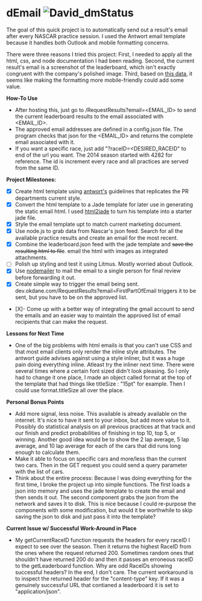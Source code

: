 dEmail ![David_dmStatus](https://david-dm.org/dfeagans/dEmail.png)
======

The goal of this quick project is to automatically send out a result's email after every NASCAR practice session. I used the Antwort email template because it handles both Outlook and mobile formatting concerns.

There were three reasons I tried this project: First, I needed to apply all the html, css, and node documentation I had been reading. Second, the current result's email is a screenshot of the leaderboard, which isn't exactly congruent with the company's polished image. Third, based on [this data](http://www.campaignmonitor.com/resources/will-it-work/email-clients/), it seems like making the formatting more mobile-friendly could add some value. 


**How-To Use**
- After hosting this, just go to <your domain>/RequestResults?email=<EMAIL_ID> to send the current leaderboard results to the email associated with <EMAIL_ID>.
- The approved email addresses are defined in a config.json file. The program checks that json for the <EMAIL_ID> and returns the complete email associated with it.
- If you want a specific race, just add "?raceID=<DESIRED_RACEID" to end of the url you want. The 2014 season started with 4282 for reference. The id is increment every race and all practices are served from the same ID.

**Project Milestones:**

- [X] Create html template using [antwort's](http://internations.github.io/antwort/) guidelines that replicates the PR departments current style. 
- [X] Convert the html template to a Jade template for later use in generating the static email html. I used [html2jade](http://html2jade.com/) to turn his template into a starter jade file.
- [X] Style the email template upt to match current marketing document.
- [X] Use node.js to grab data from Nascar's json feed. Search for all the available practice results and create an email for the most recent.
- [X] Combine the leaderboard.json feed with the jade template and ~~save the resulting html to file~~. email the html with images as integrated attachments.
- [ ] Polish up styling and test it using Litmus. Mostly worried about Outlook.
- [X] Use [nodemailer](www.nodemailer.com) to mail the email to a single person for final review before forwarding it out.
- [X] Create simple way to trigger the email being sent. dev.okdane.com/RequestResults?email=FirstPartOfEmail triggers it to be sent, but you have to be on the approved list.
- [X]- Come up with a better way of integrating the gmail account to send the emails and an easier way to maintain the approved list of email recipients that can make the request.

**Lessons for Next Time**
- One of the big problems with html emails is that you can't use CSS and that most email clients only render the inline style attributes. The antwort guide advises against using a style inliner, but it was a huge pain doing everything inline. Atleast try the inliner next time. There were several times where a certain font sized didn't look pleasing. So I only had to change it one place, I made an object called format at the top of the template that had things like titleSize : "15pt" for example. Then I could use format.titleSize all over the place.

**Personal Bonus Points**
- Add more signal, less noise. This available is already available on the internet. It's nice to have it sent to your inbox, but add more value to it. Possibly do statistical analysis on all previous practices at that track and our finish and predict probabilities of finishing in top 10, top 5, or winning. Another good idea would be to show the 2 lap average, 5 lap average, and 10 lap average for each of the cars that did runs long enough to calculate them.
- Make it able to focus on specific cars and more/less than the current two cars. Then in the GET request you could send a query parameter with the list of cars.
- Think about the entire process: Because I was doing everything for the first time, I broke the project up into simple functions. The first loads a json into memory and uses the jade template to create the email and then sends it out. The second component grabs the json from the network and saves it to disk. This is nice because I could re-purpose the components with some modification, but would it be worthwhile to skip saving the json to disk and just pass it into the template?

**Current Issue w/ Successful Work-Around in Place**
- My getCurrentRaceID function requests the headers for every raceID I expect to see over the season. Then it returns the highest RaceID from the ones where the request returned 200. Sometimes random ones that shouldn't have returned 200 do and then it passes an erroneous raceID to the getLeaderboard function. Why are odd RaceIDs showing successful headers? In the end, I don't care. The current workaround is to inspect the returned header for the "content-type" key. If it was a genuinely successful URL that contianed a leaderboard it is set to "application/json".
